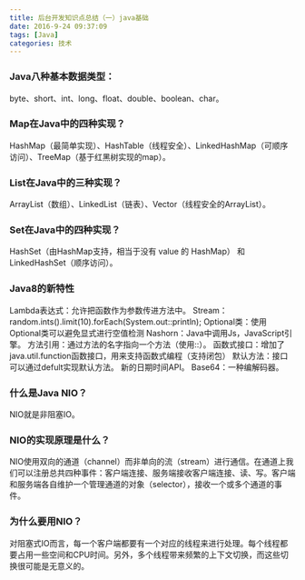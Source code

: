 ```yaml
---
title: 后台开发知识点总结（一）java基础
date: 2016-9-24 09:37:09
tags: [Java]
categories: 技术
---
```


### Java八种基本数据类型：
byte、short、int、long、float、double、boolean、char。




### Map在Java中的四种实现？
HashMap（最简单实现）、HashTable（线程安全）、LinkedHashMap（可顺序访问）、TreeMap（基于红黑树实现的map）。




### List在Java中的三种实现？
ArrayList（数组）、LinkedList（链表）、Vector（线程安全的ArrayList）。



### Set在Java中的四种实现？
HashSet（由HashMap支持，相当于没有 value 的 HashMap） 和 LinkedHashSet（顺序访问）。




### Java8的新特性
Lambda表达式：允许把函数作为参数传进方法中。
Stream：random.ints().limit(10).forEach(System.out::println);
Optional类：使用Optional类可以避免显式进行空值检测
Nashorn：Java中调用Js，JavaScript引擎。
方法引用：通过方法的名字指向一个方法（使用::）。
函数式接口：增加了java.util.function函数接口，用来支持函数式编程（支持闭包）
默认方法：接口可以通过defult实现默认方法。
新的日期时间API。
Base64：一种编解码器。




### 什么是Java NIO？
NIO就是非阻塞IO。




### NIO的实现原理是什么？
NIO使用双向的通道（channel）而非单向的流（stream）进行通信。在通道上我们可以注册总共四种事件：客户端连接、服务端接收客户端连接、读、写。客户端和服务端各自维护一个管理通道的对象（selector），接收一个或多个通道的事件。




### 为什么要用NIO？
对阻塞式IO而言，每一个客户端都要有一个对应的线程来进行处理。每个线程都要占用一些空间和CPU时间。另外，多个线程带来频繁的上下文切换，而这些切换很可能是无意义的。
